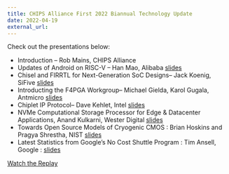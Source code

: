 ```yaml
---
title: CHIPS Alliance First 2022 Biannual Technology Update
date: 2022-04-19
external_url: 
---
```


Check out the presentations below:

- Introduction – Rob Mains, CHIPS Alliance
- Updates of Android on RISC-V – Han Mao, Alibaba
[slides](https://drive.google.com/file/d/1vxY0_EV5rV5K1LWDK0R6OENnpfwuXwwX/view?usp=sharing)
- Chisel and FIRRTL for Next-Generation SoC Designs– Jack Koenig, SiFive
[slides](https://docs.google.com/presentation/d/1ckTNFuA3FZ02ua1ad3I-ZtKVSWG8yxsh/edit?usp=sharing&ouid=111827616379981113572&rtpof=true&sd=true)
- Introducting the F4PGA Workgroup– Michael Gielda, Karol Gugala, Antmicro
[slides](https://docs.google.com/presentation/d/1y9EKrt2gIXMB1R5VxyajT6yNujT1yBkZ/edit?usp=sharing&ouid=111827616379981113572&rtpof=true&sd=true)
- Chiplet IP Protocol– Dave Kehlet, Intel
[slides](https://drive.google.com/file/d/1hqnZRfV3kVKXuxBxccG5MStJmEE2bCfl/view?usp=sharing)
- NVMe Computational Storage Processor for Edge & Datacenter Applications, Anand Kulkarni, Wester Digital
[slides](https://drive.google.com/file/d/1dfz4WsyAnTCY5ZhERL7rJ3pdLcU6pqxe/view?usp=sharing)
- Towards Open Source Models of Cryogenic CMOS  : Brian Hoskins and Pragya Shrestha, NIST
[slides](https://docs.google.com/presentation/d/1PbAu8p3cktjwp8T_lCpkik-WDsfYXlPI/edit?usp=sharing&ouid=111827616379981113572&rtpof=true&sd=true)
- Latest Statistics from Google’s No Cost Shuttle Program : Tim Ansell, Google : 
[slides](https://www.google.com/url?q=https://bit.ly/ca22-sky130&sa=D&source=editors&ust=1675105801423210&usg=AOvVaw1TMYq-R8UwomNAz9o2g52n)


[Watch the Replay](https://www.youtube.com/watch?v=L4saSRKnMF8&t=411s)
